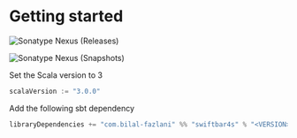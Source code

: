 # Getting started

![Sonatype Nexus (Releases)](https://img.shields.io/nexus/r/com.bilal-fazlani/swiftbar4s_3?color=green&label=RELEASE%20VERSION&server=https%3A%2F%2Foss.sonatype.org&style=for-the-badge)

![Sonatype Nexus (Snapshots)](https://img.shields.io/nexus/s/com.bilal-fazlani/swiftbar4s_3?label=SNAPSHOT%20VERSION&server=https%3A%2F%2Foss.sonatype.org&style=for-the-badge)


Set the Scala version to 3

```scala
scalaVersion := "3.0.0"
```

Add the following sbt dependency

```scala
libraryDependencies += "com.bilal-fazlani" %% "swiftbar4s" % "<VERSION>"
```
